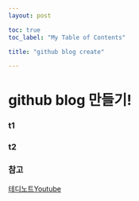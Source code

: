```yaml
---
layout: post

toc: true
toc_label: "My Table of Contents"

title: "github blog create"

---
```


# github blog 만들기!

### t1
### t2

### 참고
[테디노트Youtube](https://www.youtube.com/watch?v=ACzFIAOsfpM&t=395s)


